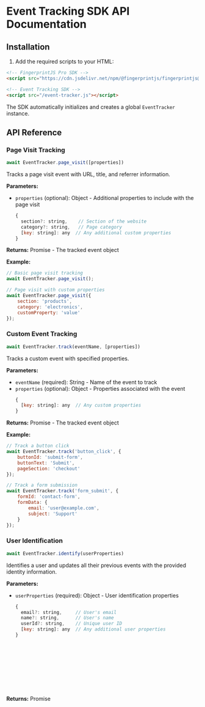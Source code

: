 # Event Tracking SDK API Documentation

## Installation

1. Add the required scripts to your HTML:

```html
<!-- FingerprintJS Pro SDK -->
<script src="https://cdn.jsdelivr.net/npm/@fingerprintjs/fingerprintjs@3/dist/fp.umd.min.js"></script>

<!-- Event Tracking SDK -->
<script src="/event-tracker.js"></script>
```

The SDK automatically initializes and creates a global `EventTracker` instance.

## API Reference

### Page Visit Tracking

```javascript
await EventTracker.page_visit([properties])
```

Tracks a page visit event with URL, title, and referrer information.

**Parameters:**
- `properties` (optional): Object - Additional properties to include with the page visit
  ```javascript
  {
    section?: string,    // Section of the website
    category?: string,   // Page category
    [key: string]: any  // Any additional custom properties
  }
  ```

**Returns:** Promise<Object> - The tracked event object

**Example:**
```javascript
// Basic page visit tracking
await EventTracker.page_visit();

// Page visit with custom properties
await EventTracker.page_visit({
    section: 'products',
    category: 'electronics',
    customProperty: 'value'
});
```

### Custom Event Tracking

```javascript
await EventTracker.track(eventName, [properties])
```

Tracks a custom event with specified properties.

**Parameters:**
- `eventName` (required): String - Name of the event to track
- `properties` (optional): Object - Properties associated with the event
  ```javascript
  {
    [key: string]: any  // Any custom properties
  }
  ```

**Returns:** Promise<Object> - The tracked event object

**Example:**
```javascript
// Track a button click
await EventTracker.track('button_click', {
    buttonId: 'submit-form',
    buttonText: 'Submit',
    pageSection: 'checkout'
});

// Track a form submission
await EventTracker.track('form_submit', {
    formId: 'contact-form',
    formData: {
        email: 'user@example.com',
        subject: 'Support'
    }
});
```

### User Identification

```javascript
await EventTracker.identify(userProperties)
```

Identifies a user and updates all their previous events with the provided identity information.

**Parameters:**
- `userProperties` (required): Object - User identification properties
  ```javascript
  {
    email?: string,     // User's email
    name?: string,      // User's name
    userId?: string,    // Unique user ID
    [key: string]: any  // Any additional user properties
  }
  ```

**Returns:** Promise<Object> - The identify event object

**Example:**
```javascript
// Identify a user
await EventTracker.identify({
    email: 'user@example.com',
    name: 'John Doe',
    userId: '12345',
    role: 'customer',
    plan: 'premium'
});
```

### Retrieving Events

```javascript
await EventTracker.getAllEvents()
```

Retrieves all events associated with the current visitor.

**Returns:** Promise<Array> - Array of event objects

**Example:**
```javascript
// Get all events for current visitor
const events = await EventTracker.getAllEvents();
console.log(events);
```

## Event Object Structure

All tracked events follow this structure:

```javascript
{
    id: number,           // Unique event ID
    visitor_id: string,   // FingerprintJS visitor ID
    event_name: string,   // Name of the event
    properties: {         // Event properties
        [key: string]: any
    },
    identity: {           // User identity (if identified)
        email?: string,
        name?: string,
        userId?: string,
        [key: string]: any
    },
    ip_address: string,   // Client IP address
    timestamp: string     // ISO timestamp
}
```

## Identity Stitching

The SDK automatically handles identity stitching through two mechanisms:

1. **Visitor ID Matching**: All events from the same browser are linked through the FingerprintJS visitor ID.
2. **IP Address Matching**: Anonymous events from the same IP address are linked when a user identifies themselves.

When `identify()` is called:
- All previous events from the same visitor ID are updated with the new identity
- All anonymous events from the same IP address are updated with the new identity

This ensures a complete user journey across different browsers and devices.

## Error Handling

All methods return promises and should be handled with try-catch:

```javascript
try {
    await EventTracker.track('important_action', {
        actionId: '12345'
    });
} catch (error) {
    console.error('Failed to track event:', error);
}
```

## Browser Compatibility

The SDK is compatible with all modern browsers:
- Chrome (latest)
- Firefox (latest)
- Safari (latest)
- Edge (latest)

For older browsers, ensure you have appropriate polyfills for:
- Promises
- Fetch API
- async/await
